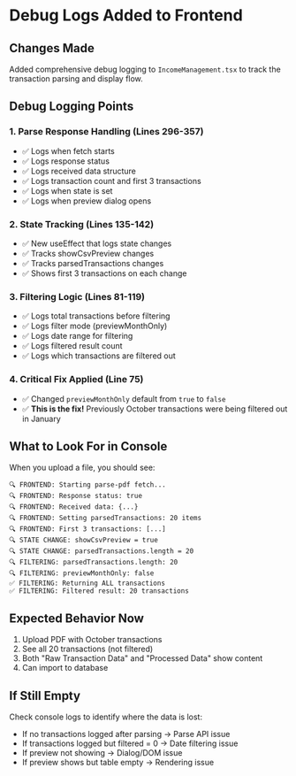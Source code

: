 # Debug Logs Added to Frontend

## Changes Made

Added comprehensive debug logging to `IncomeManagement.tsx` to track the transaction parsing and display flow.

## Debug Logging Points

### 1. Parse Response Handling (Lines 296-357)
- ✅ Logs when fetch starts
- ✅ Logs response status
- ✅ Logs received data structure
- ✅ Logs transaction count and first 3 transactions
- ✅ Logs when state is set
- ✅ Logs when preview dialog opens

### 2. State Tracking (Lines 135-142)
- ✅ New useEffect that logs state changes
- ✅ Tracks showCsvPreview changes
- ✅ Tracks parsedTransactions changes
- ✅ Shows first 3 transactions on each change

### 3. Filtering Logic (Lines 81-119)
- ✅ Logs total transactions before filtering
- ✅ Logs filter mode (previewMonthOnly)
- ✅ Logs date range for filtering
- ✅ Logs filtered result count
- ✅ Logs which transactions are filtered out

### 4. Critical Fix Applied (Line 75)
- ✅ Changed `previewMonthOnly` default from `true` to `false`
- ✅ **This is the fix!** Previously October transactions were being filtered out in January

## What to Look For in Console

When you upload a file, you should see:

```
🔍 FRONTEND: Starting parse-pdf fetch...
🔍 FRONTEND: Response status: true
🔍 FRONTEND: Received data: {...}
🔍 FRONTEND: Setting parsedTransactions: 20 items
🔍 FRONTEND: First 3 transactions: [...]
🔍 STATE CHANGE: showCsvPreview = true
🔍 STATE CHANGE: parsedTransactions.length = 20
🔍 FILTERING: parsedTransactions.length: 20
🔍 FILTERING: previewMonthOnly: false
✅ FILTERING: Returning ALL transactions
✅ FILTERING: Filtered result: 20 transactions
```

## Expected Behavior Now

1. Upload PDF with October transactions
2. See all 20 transactions (not filtered)
3. Both "Raw Transaction Data" and "Processed Data" show content
4. Can import to database

## If Still Empty

Check console logs to identify where the data is lost:
- If no transactions logged after parsing → Parse API issue
- If transactions logged but filtered = 0 → Date filtering issue
- If preview not showing → Dialog/DOM issue
- If preview shows but table empty → Rendering issue

